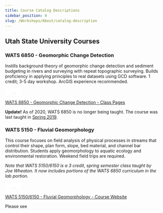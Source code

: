 ```yaml
---
title: Course Catalog Descriptions
sidebar_position: 4
slug: /Workshops/About/catalog-description
---
```


## Utah State University Courses


### WATS 6850 - Geomorphic Change Detection


Instills background theory of geomorphic change detection and sediment budgeting in rivers and surveying with repeat topographic surveying. Builds proficiency in applying principles to real datasets using GCD software. 1 credit; 3-5 day workshop. ArcGIS experience recommended.



[![USU Old Main](../../../../static/img/logos/USU_OldMainOnly.png)](https://gcd.riverscapes.net/Workshops/2019/wats6850/)  
[WATS 6850 - Geomorphic Change Detection - Class Pages](https://gcd.riverscapes.net/Workshops/2019/wats6850/)


**Update!** As of 2020, WATS 6850 is no longer being taught. The course was last taught in [Spring 2019](https://gcd.riverscapes.net/Workshops/2019/wats6850/).



### WATS 5150 - Fluvial Geomorphology


This course focuses on field analysis of physical processes in streams that control their shape, plan form, slope, bed material, and channel bar distribution. Students apply geomorphology to aquatic ecology and environmental restoration. Weekend field trips are required.


*Note that WATS 5150/6150 is a 3 credit, spring semester class taught by Joe Wheaton. It now includes portions of the WATS 6850 curriculum in the lab portion.*


[![USU Old Main](../../../../static/img/logos/USU_OldMainOnly.png)](https://riverscapes.github.io/Fluvial-Geomorphology/)  
[WATS 5150/6150 - Fluvial Geomorphology - Course Website](https://riverscapes.github.io/Fluvial-Geomorphology/)

Please see 